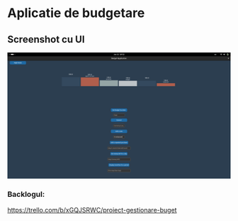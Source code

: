 # Aplicatie de budgetare 

## Screenshot cu UI

![alt text](image-1.png)

### Backlogul:
https://trello.com/b/xGQJSRWC/proiect-gestionare-buget

